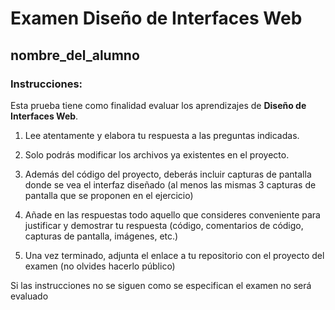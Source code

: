 # Examen Diseño de Interfaces Web
## nombre_del_alumno

### Instrucciones:

Esta prueba tiene como finalidad evaluar los aprendizajes de __Diseño de Interfaces Web__.

1. Lee atentamente y elabora tu respuesta a las preguntas indicadas.

2. Solo podrás modificar los archivos ya existentes en el proyecto.

3. Además del código del proyecto, deberás incluir capturas de pantalla donde se vea el interfaz diseñado (al menos las mismas 3 capturas de pantalla que se proponen en el ejercicio) 

4. Añade en las respuestas todo aquello que consideres conveniente para justificar y demostrar tu respuesta (código, comentarios de código, capturas de pantalla, imágenes, etc.) 

5. Una vez terminado, adjunta el enlace a tu repositorio con el proyecto del examen (no olvides hacerlo público)


Si las instrucciones no se siguen como se especifican el examen no será evaluado 
